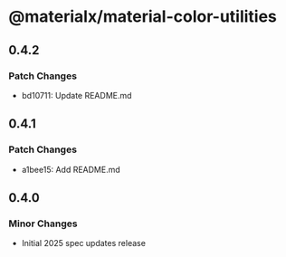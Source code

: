 # @materialx/material-color-utilities

## 0.4.2

### Patch Changes

- bd10711: Update README.md

## 0.4.1

### Patch Changes

- a1bee15: Add README.md

## 0.4.0

### Minor Changes

- Initial 2025 spec updates release
